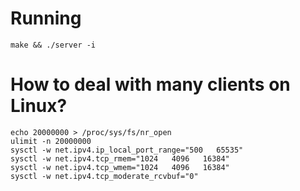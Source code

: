 # Running

`make && ./server -i`

# How to deal with many clients on Linux?

```
echo 20000000 > /proc/sys/fs/nr_open
ulimit -n 20000000
sysctl -w net.ipv4.ip_local_port_range="500   65535"
sysctl -w net.ipv4.tcp_rmem="1024   4096   16384"
sysctl -w net.ipv4.tcp_wmem="1024   4096   16384"
sysctl -w net.ipv4.tcp_moderate_rcvbuf="0"
```
